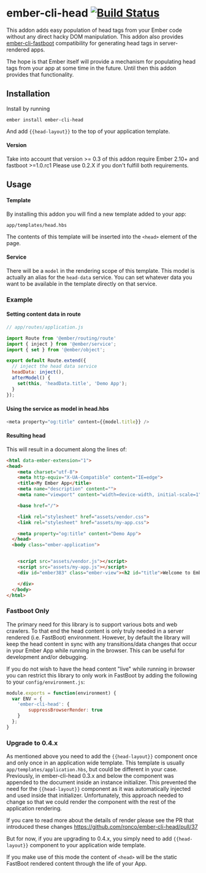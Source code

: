 # ember-cli-head [![Build Status](https://github.com/ronco/ember-cli-head/workflows/Build/badge.svg?branch=master)](https://github.com/ronco/ember-cli-head/actions?query=branch%3Amaster+workflow%3A%22Build%22)

This addon adds easy population of head tags from your Ember code
without any direct hacky DOM manipulation.  This addon also provides
[ember-cli-fastboot](https://github.com/tildeio/ember-cli-fastboot)
compatibility for generating head tags in server-rendered apps.

The hope is that Ember itself will provide a mechanism for populating
head tags from your app at some time in the future.  Until then this
addon provides that functionality.

## Installation

Install by running

```
ember install ember-cli-head
```

And add `{{head-layout}}` to the top of your application template.

#### Version
Take into account that version >= 0.3 of this addon require Ember 2.10+ and fastboot >=1.0.rc1
Please use 0.2.X if you don't fulfill both requirements.

## Usage

#### Template

By installing this addon you will find a new template added to your
app:

```
app/templates/head.hbs
```

The contents of this template will be inserted into the `<head>`
element of the page.


#### Service

There will be a `model` in the rendering scope of this template.  This
model is actually an alias for the `head-data` service.  You can set
whatever data you want to be available in the template directly on
that service.

### Example

#### Setting content data in route

```javascript
// app/routes/application.js

import Route from '@ember/routing/route'
import { inject } from '@ember/service';
import { set } from '@ember/object';

export default Route.extend({
  // inject the head data service
  headData: inject(),
  afterModel() {
    set(this, 'headData.title', 'Demo App');
  }
});
```

#### Using the service as model in head.hbs

```javascript
<meta property="og:title" content={{model.title}} />
```

#### Resulting head

This will result in a document along the lines of:

```html
<html data-ember-extension="1">
<head>
    <meta charset="utf-8">
    <meta http-equiv="X-UA-Compatible" content="IE=edge">
    <title>My Ember App</title>
    <meta name="description" content="">
    <meta name="viewport" content="width=device-width, initial-scale=1">

    <base href="/">

    <link rel="stylesheet" href="assets/vendor.css">
    <link rel="stylesheet" href="assets/my-app.css">

    <meta property="og:title" content="Demo App">
  </head>
  <body class="ember-application">


    <script src="assets/vendor.js"></script>
    <script src="assets/my-app.js"></script>
    <div id="ember383" class="ember-view"><h2 id="title">Welcome to Ember</h2>

    </div>
  </body>
</html>
```

### Fastboot Only

The primary need for this library is to support various bots and web crawlers.  To that end the head content is only truly needed in a server rendered (i.e. FastBoot) environment.  However, by default the library will keep the head content in sync with any transitions/data changes that occur in your Ember App while running in the browser.  This can be useful for development and/or debugging.

If you do not wish to have the head content "live" while running in browser you can restrict this library to only work in FastBoot by adding the following to your `config/environment.js`:

```javascript
module.exports = function(environment) {
  var ENV = {
    'ember-cli-head': {
        suppressBrowserRender: true
    }
  };
}
```

### Upgrade to 0.4.x

As mentioned above you need to add the `{{head-layout}}` component once and only once in an application wide template.  This template is usually `app/templates/application.hbs`, but could be different in your case.  Previously, in ember-cli-head 0.3.x and below the component was appended to the document inside an instance initializer.  This prevented the need for the `{{head-layout}}` component as it was automatically injected and used inside that initializer.  Unfortunately, this approach needed to change so that we could render the component with the rest of the application rendering.

If you care to read more about the details of render please see the PR that introduced these changes https://github.com/ronco/ember-cli-head/pull/37

But for now, if you are upgrading to 0.4.x, you simply need to add `{{head-layout}}` component to your application wide template.

If you make use of this mode the content of `<head>` will be the static FastBoot rendered content through the life of your App.
